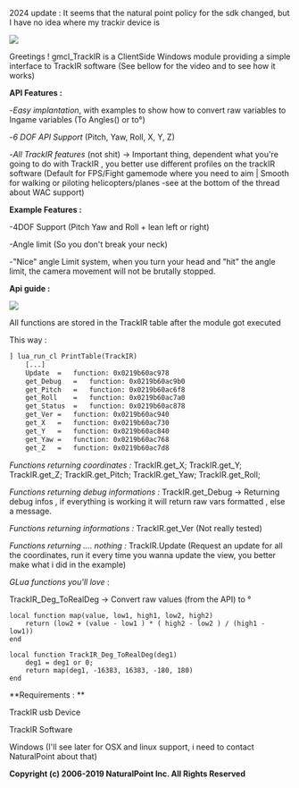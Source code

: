 2024 update : It seems that the natural point policy for the sdk changed, but I have no idea where my trackir device is


![](http://puu.sh/dTvQb/1c1e78fd52.png)

Greetings ! gmcl_TrackIR is a ClientSide Windows module providing a simple interface to TrackIR software
(See bellow for the video and to see how it works)

**API Features :**

-*Easy implantation*, with examples to show how to convert raw variables to Ingame variables (To Angles() or to°)

-*6 DOF API Support* (Pitch, Yaw, Roll, X, Y, Z)

-*All TrackIR features* (not shit) -> Important thing, dependent what you're going to do with TrackIR , you better use different profiles on the trackIR software (Default for FPS/Fight gamemode where you need to aim | Smooth for walking or piloting helicopters/planes -see at the bottom of the thread about WAC support)

**Example Features :**

-4DOF Support (Pitch Yaw and Roll + lean left or right)

-Angle limit (So you don't break your neck)

-"Nice" angle Limit system, when you turn your head and "hit" the angle limit, the camera movement will not be brutally stopped.


**Api guide :**

![](http://puu.sh/gvJ2u/5004204308.png)

All functions are stored in the TrackIR table after the module got executed


This way : 


```txt
] lua_run_cl PrintTable(TrackIR)
	[...]
	Update	=	function: 0x0219b60ac978	
	get_Debug	=	function: 0x0219b60ac9b0
	get_Pitch	=	function: 0x0219b60ac6f8
	get_Roll	=	function: 0x0219b60ac7a0
	get_Status	=	function: 0x0219b60ac878
	get_Ver	=	function: 0x0219b60ac940
	get_X	=	function: 0x0219b60ac730
	get_Y	=	function: 0x0219b60ac840
	get_Yaw	=	function: 0x0219b60ac768
	get_Z	=	function: 0x0219b60ac7d8

```

*Functions returning coordinates :*
TrackIR.get_X;  TrackIR.get_Y;  TrackIR.get_Z;  TrackIR.get_Pitch;  TrackIR.get_Yaw;  TrackIR.get_Roll;  

*Functions returning debug informations :*
TrackIR.get_Debug -> Returning debug infos , if everything is working it will return raw vars formatted , else a message.

*Functions returning informations :*
TrackIR.get_Ver (Not really tested)

*Functions returning .... nothing :*
TrackIR.Update (Request an update for all the coordinates, run it every time you wanna update the view, you better make what i did in the example)



*GLua functions you'll love* : 

TrackIR_Deg_ToRealDeg -> Convert raw values (from the API) to °

	local function map(value, low1, high1, low2, high2)
		return (low2 + (value - low1 ) * ( high2 - low2 ) / (high1 - low1))
	end

	local function TrackIR_Deg_ToRealDeg(deg1)
		deg1 = deg1 or 0;
		return map(deg1, -16383, 16383, -180, 180)
	end



**Requirements : **


TrackIR usb Device

TrackIR Software

Windows (I'll see later for OSX and linux support, i need to contact NaturalPoint about that)



**Copyright (c) 2006-2019 NaturalPoint Inc. All Rights Reserved**




